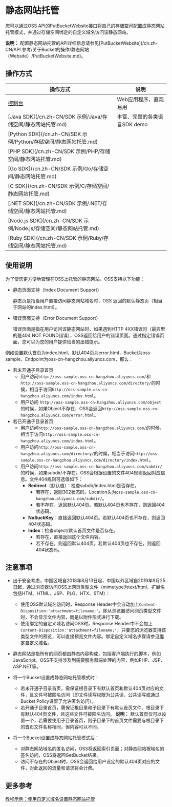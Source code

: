# 静态网站托管

您可以通过OSS API的PutBucketWebsite接口将自己的存储空间配置成静态网站托管模式，并通过存储空间绑定的自定义域名访问该静态网站。

**说明：** 配置静态网站托管的API详细信息请参见[PutBucketWebsite](/cn.zh-CN/API 参考/关于Bucket的操作/静态网站（Website）/PutBucketWebsite.md)。

## 操作方式

|操作方式|说明|
|----|--|
|[控制台](/cn.zh-CN/控制台用户指南/存储空间管理/基础设置/设置静态网站托管.md)|Web应用程序，直观易用|
|[Java SDK](/cn.zh-CN/SDK 示例/Java/存储空间/静态网站托管.md)|丰富、完整的各类语言SDK demo|
|[Python SDK](/cn.zh-CN/SDK 示例/Python/存储空间/静态网站托管.md)|
|[PHP SDK](/cn.zh-CN/SDK 示例/PHP/存储空间/静态网站托管.md)|
|[Go SDK](/cn.zh-CN/SDK 示例/Go/存储空间/静态网站托管.md)|
|[C SDK](/cn.zh-CN/SDK 示例/C/存储空间/静态网站托管.md)|
|[.NET SDK](/cn.zh-CN/SDK 示例/.NET/存储空间/静态网站托管.md)|
|[Node.js SDK](/cn.zh-CN/SDK 示例/Node.js/存储空间/静态网站托管.md)|
|[Ruby SDK](/cn.zh-CN/SDK 示例/Ruby/存储空间/静态网站托管.md)|

## 使用说明

为了使您更方便地管理在OSS上托管的静态网站，OSS支持以下功能：

-   静态页面支持（Index Document Support）

    静态页是指当用户直接访问静态网站域名时，OSS 返回的默认静态页（相当于网站的index.html）。

-   错误页面支持（Error Document Support）

    错误页面是指在用户访问该静态网站时，如果遇到HTTP 4XX错误时（最典型的是404 NOT FOUND错误），OSS返回给用户的错误页面。通过指定错误页面，您可以为您的用户提供恰当的出错提示。


例如设置默认首页为index.html，默认404页为error.html，Bucket为oss-sample，Endpoint为oss-cn-hangzhou.aliyuncs.com，那么：

-   若未开通子目录首页
    -   用户访问`http://oss-sample.oss-cn-hangzhou.aliyuncs.com/`和`http://oss-sample.oss-cn-hangzhou.aliyuncs.com/directory/`的时候，相当于访问`http://oss-sample.oss-cn-hangzhou.aliyuncs.com/index.html`。
    -   用户访问 `http://oss-sample.oss-cn-hangzhou.aliyuncs.com/object` 的时候，如果Object不存在，OSS会返回`http://oss-sample.oss-cn-hangzhou.aliyuncs.com/error.html`。
-   若已开通子目录首页
    -   用户访问`http://oss-sample.oss-cn-hangzhou.aliyuncs.com/`的时候，相当于访问`http://oss-sample.oss-cn-hangzhou.aliyuncs.com/index.html`。
    -   用户访问`http://oss-sample.oss-cn-hangzhou.aliyuncs.com/directory/`的时候，相当于访问`http://oss-sample.oss-cn-hangzhou.aliyuncs.com/directory/index.html`。
    -   用户访问`http://oss-sample.oss-cn-hangzhou.aliyuncs.com/subdir/`的时候，如果subdir/不存在，OSS会根据设置的文件404规则返回对应信息。文件404规则可选值如下：
        -   **Redirect**（默认值）：检查subdir/index.html是否存在。
            -   若存在，返回302状态码，Location头为`oss-sample.oss-cn-hangzhou.aliyuncs.com/subdir/`。
            -   若不存在，返回默认404页。若默认404页也不存在，则返回404状态码。
        -   **NoSuckKey**：直接返回默认404页。若默认404页也不存在，则返回404状态码。
        -   **Index**：检查object/默认首页文件是否存在。
            -   若存在，直接返回这个文件内容。
            -   若不存在，则返回默认404页。若默认404页也不存在，则返回404状态码。

## 注意事项

-   出于安全考虑，中国区域自2018年8月13日起，中国以外区域自2019年9月25日起，通过浏览器访问OSS上网页类型文件（mimetype为text/html，扩展名包括HTM、HTML、JSP、PLG、HTX、STM）：
    -   使用OSS默认域名访问时，Response Header中会自动加上`Content-Disposition:'attachment=filename;'`。即从浏览器访问网页类型文件时，不会显示文件内容，而是以附件形式进行下载。
    -   使用绑定的自定义域名访问OSS时，Response Header中不会加上`Content-Disposition:'attachment=filename;'`，只要您的浏览器支持该类型文件的预览，可以直接预览文件内容。绑定自定义域名步骤请参见[绑定自定义域名](/cn.zh-CN/控制台用户指南/存储空间管理/传输管理/绑定自定义域名.md)。
-   静态网站是指所有的网页都由静态内容构成，包括客户端执行的脚本，例如JavaScript。OSS不支持涉及到需要服务器端处理的内容，例如PHP、JSP、ASP.NET等。
-   将一个Bucket设置成静态网站托管模式时：

    -   若未开通子目录首页，需保证根目录下有默认首页和默认404页对应的文件，且文件可被匿名访问（即文件读写权限为公共读、公共读写或通过Bucket Policy设置了允许匿名访问）。
    -   若开通子目录首页，需保证根目录和子目录下有默认首页文件、根目录下有默认404页文件，且这些文件可被匿名访问。
    **说明：** 默认首页仅可以设置一个，若需要使用子目录首页，则子目录下的首页文件需要与根目录下的首页文件名称相同，但内容可以不同。

-   将一个Bucket设置成静态网站托管模式后：
    -   对静态网站域名的匿名访问，OSS将返回索引页面；对静态网站根域名的签名访问，OSS将返回GetBucket结果。
    -   访问不存在的Object时，OSS会返回给用户设定的默认404页对应的文件，对此返回的流量和请求将会计费。

## 更多参考

[教程示例：使用自定义域名设置静态网站托管](/cn.zh-CN/开发指南/静态网站托管/教程示例：使用自定义域名设置静态网站托管.md)

